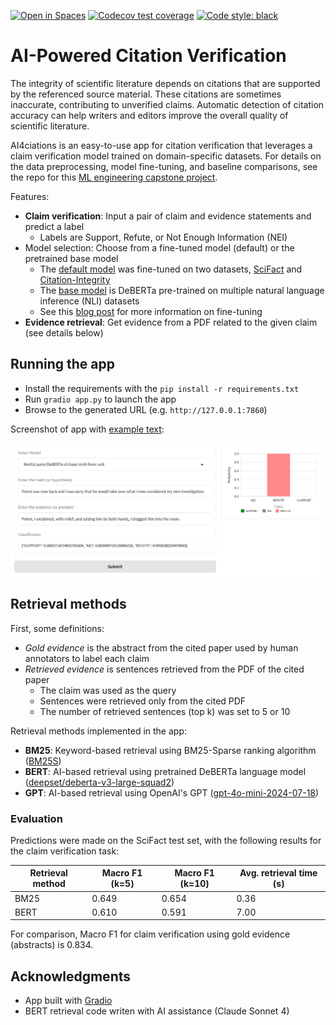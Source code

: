 [![Open in Spaces](https://huggingface.co/datasets/huggingface/badges/resolve/main/open-in-hf-spaces-sm-dark.svg)](https://huggingface.co/spaces/jedick/AI4citations)
[![Codecov test coverage](https://codecov.io/gh/jedick/AI4citations/graph/badge.svg)](https://app.codecov.io/gh/jedick/AI4citations)
[![Code style: black](https://img.shields.io/badge/code%20style-black-000000.svg)](https://github.com/psf/black)

# AI-Powered Citation Verification

The integrity of scientific literature depends on citations that are supported by the referenced source material.
These citations are sometimes inaccurate, contributing to unverified claims.
Automatic detection of citation accuracy can help writers and editors improve the overall quality of scientific literature.

AI4ciations is an easy-to-use app for citation verification that leverages a claim verification model trained on domain-specific datasets.
For details on the data preprocessing, model fine-tuning, and baseline comparisons, see the repo for this [ML engineering capstone project](https://github.com/jedick/MLE-capstone-project).

Features:

- **Claim verification**: Input a pair of claim and evidence statements and predict a label
  - Labels are Support, Refute, or Not Enough Information (NEI)
- Model selection: Choose from a fine-tuned model (default) or the pretrained base model
  - The [default model](https://huggingface.co/jedick/DeBERTa-v3-base-mnli-fever-anli-scifact-citint) was fine-tuned on two datasets, [SciFact](https://github.com/allenai/scifact) and [Citation-Integrity](https://github.com/ScienceNLP-Lab/Citation-Integrity/)
  - The [base model](https://huggingface.co/MoritzLaurer/DeBERTa-v3-base-mnli-fever-anli) is DeBERTa pre-trained on multiple natural language inference (NLI) datasets
  - See this [blog post](https://jedick.github.io/blog/experimenting-with-transformer-models-for-citation-verification/) for more information on fine-tuning
- **Evidence retrieval**: Get evidence from a PDF related to the given claim (see details below)

## Running the app

- Install the requirements with the `pip install -r requirements.txt`
- Run `gradio app.py` to launch the app
- Browse to the generated URL (e.g. `http://127.0.0.1:7860`)

Screenshot of app with [example text](https://huggingface.co/datasets/nyu-mll/multi_nli/viewer/default/train?row=37&views%5B%5D=train):

![Screenshot of AI4citations app](./images/AI4citations_screenshot.png)

## Retrieval methods

First, some definitions:

- *Gold evidence* is the abstract from the cited paper used by human annotators to label each claim
- *Retrieved evidence* is sentences retrieved from the PDF of the cited paper
  - The claim was used as the query
  - Sentences were retrieved only from the cited PDF
  - The number of retrieved sentences (top k) was set to 5 or 10

Retrieval methods implemented in the app:

- **BM25**: Keyword-based retrieval using BM25-Sparse ranking algorithm ([BM25S](https://github.com/xhluca/bm25s))
- **BERT**: AI-based retrieval using pretrained DeBERTa language model ([deepset/deberta-v3-large-squad2](https://huggingface.co/deepset/deberta-v3-large-squad2))
- **GPT**: AI-based retrieval using OpenAI's GPT ([gpt-4o-mini-2024-07-18](https://platform.openai.com/docs/pricing))

### Evaluation

Predictions were made on the SciFact test set, with the following results for the claim verification task:

| Retrieval method | Macro F1 (k=5) | Macro F1 (k=10) | Avg. retrieval time (s) |
| - | - | - | - |
| BM25 | 0.649 | 0.654 | 0.36 |
| BERT | 0.610 | 0.591 | 7.00 |

For comparison, Macro F1 for claim verification using gold evidence (abstracts) is 0.834.

## Acknowledgments

- App built with [Gradio](https://github.com/gradio-app/gradio)
- BERT retrieval code writen with AI assistance (Claude Sonnet 4)
